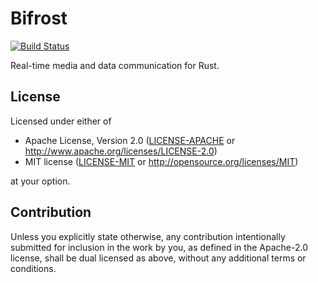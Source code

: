 # Bifrost

[![Build Status](https://travis-ci.com/bifrost-rs/bifrost.svg?branch=master)](https://travis-ci.com/bifrost-rs/bifrost)

Real-time media and data communication for Rust.

## License

Licensed under either of

 * Apache License, Version 2.0
   ([LICENSE-APACHE](LICENSE-APACHE) or http://www.apache.org/licenses/LICENSE-2.0)
 * MIT license
   ([LICENSE-MIT](LICENSE-MIT) or http://opensource.org/licenses/MIT)

at your option.

## Contribution

Unless you explicitly state otherwise, any contribution intentionally submitted
for inclusion in the work by you, as defined in the Apache-2.0 license, shall be
dual licensed as above, without any additional terms or conditions.
